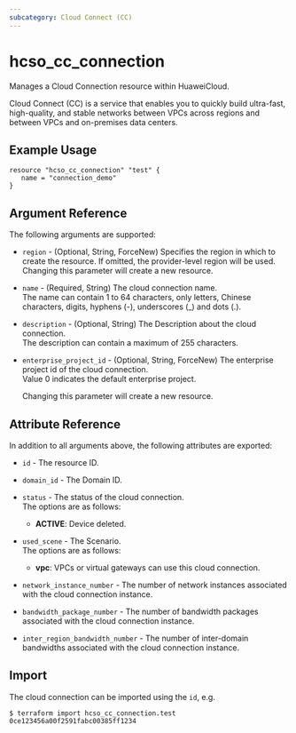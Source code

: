 ```yaml
---
subcategory: Cloud Connect (CC)
---
```


# hcso_cc_connection

Manages a Cloud Connection resource within HuaweiCloud.

Cloud Connect (CC) is a service that enables you to quickly build ultra-fast, high-quality, and stable networks
between VPCs across regions and between VPCs and on-premises data centers.

## Example Usage

```hcl
resource "hcso_cc_connection" "test" {
   name = "connection_demo"
}
```

## Argument Reference

The following arguments are supported:

* `region` - (Optional, String, ForceNew) Specifies the region in which to create the resource.
  If omitted, the provider-level region will be used. Changing this parameter will create a new resource.

* `name` - (Required, String) The cloud connection name.  
  The name can contain 1 to 64 characters, only letters, Chinese characters, digits, hyphens (-),
  underscores (_) and dots (.).

* `description` - (Optional, String) The Description about the cloud connection.  
  The description can contain a maximum of 255 characters.

* `enterprise_project_id` - (Optional, String, ForceNew) The enterprise project id of the cloud connection.  
  Value 0 indicates the default enterprise project.

  Changing this parameter will create a new resource.

## Attribute Reference

In addition to all arguments above, the following attributes are exported:

* `id` - The resource ID.

* `domain_id` - The Domain ID.

* `status` - The status of the cloud connection.  
  The options are as follows:
    + **ACTIVE**: Device deleted.

* `used_scene` - The Scenario.  
  The options are as follows:
    + **vpc**: VPCs or virtual gateways can use this cloud connection.

* `network_instance_number` - The number of network instances associated with the cloud connection instance.

* `bandwidth_package_number` - The number of bandwidth packages associated with the cloud connection instance.

* `inter_region_bandwidth_number` - The number of inter-domain bandwidths associated with the cloud connection instance.

## Import

The cloud connection can be imported using the `id`, e.g.

```
$ terraform import hcso_cc_connection.test 0ce123456a00f2591fabc00385ff1234
```
